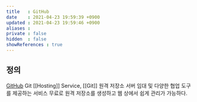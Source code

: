```yaml
---
title   : GitHub 
date    : 2021-04-23 19:59:39 +0900
updated : 2021-04-23 19:59:46 +0900
aliases : 
private : false
hidden  : false
showReferences : true
---
```


## 정의 
[GitHub](https://github.com)
Git [[Hosting]] Service, [[Git]] 원격 저장소 서버 임대 및 다양한 협업 도구를 제공하는 서비스
무료로 원격 저장소를 생성하고 웹 상에서 쉽게 관리가 가능하다.  



